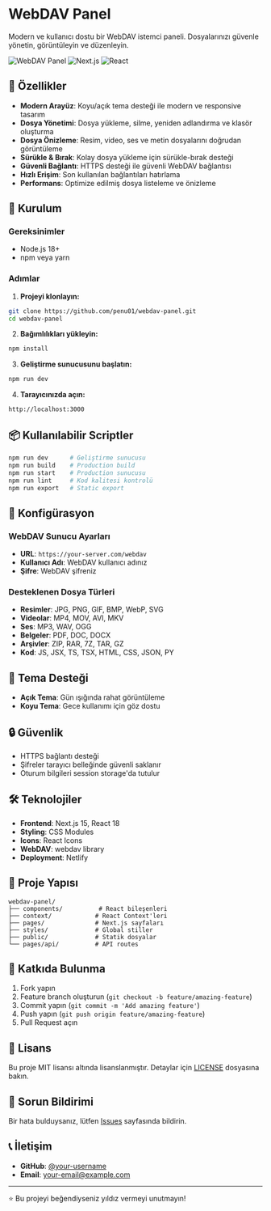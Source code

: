 # WebDAV Panel

Modern ve kullanıcı dostu bir WebDAV istemci paneli. Dosyalarınızı güvenle yönetin, görüntüleyin ve düzenleyin.

![WebDAV Panel](https://img.shields.io/badge/WebDAV-Panel-blue)
![Next.js](https://img.shields.io/badge/Next.js-15.0.0-black)
![React](https://img.shields.io/badge/React-18.2.0-blue)

## 🌟 Özellikler

- **Modern Arayüz**: Koyu/açık tema desteği ile modern ve responsive tasarım
- **Dosya Yönetimi**: Dosya yükleme, silme, yeniden adlandırma ve klasör oluşturma
- **Dosya Önizleme**: Resim, video, ses ve metin dosyalarını doğrudan görüntüleme
- **Sürükle & Bırak**: Kolay dosya yükleme için sürükle-bırak desteği
- **Güvenli Bağlantı**: HTTPS desteği ile güvenli WebDAV bağlantısı
- **Hızlı Erişim**: Son kullanılan bağlantıları hatırlama
- **Performans**: Optimize edilmiş dosya listeleme ve önizleme

## 🚀 Kurulum

### Gereksinimler
- Node.js 18+ 
- npm veya yarn

### Adımlar

1. **Projeyi klonlayın:**
```bash
git clone https://github.com/penu01/webdav-panel.git
cd webdav-panel
```

2. **Bağımlılıkları yükleyin:**
```bash
npm install
```

3. **Geliştirme sunucusunu başlatın:**
```bash
npm run dev
```

4. **Tarayıcınızda açın:**
```
http://localhost:3000
```

## 📦 Kullanılabilir Scriptler

```bash
npm run dev      # Geliştirme sunucusu
npm run build    # Production build
npm run start    # Production sunucusu
npm run lint     # Kod kalitesi kontrolü
npm run export   # Static export
```

## 🔧 Konfigürasyon

### WebDAV Sunucu Ayarları
- **URL**: `https://your-server.com/webdav`
- **Kullanıcı Adı**: WebDAV kullanıcı adınız
- **Şifre**: WebDAV şifreniz

### Desteklenen Dosya Türleri
- **Resimler**: JPG, PNG, GIF, BMP, WebP, SVG
- **Videolar**: MP4, MOV, AVI, MKV
- **Ses**: MP3, WAV, OGG
- **Belgeler**: PDF, DOC, DOCX
- **Arşivler**: ZIP, RAR, 7Z, TAR, GZ
- **Kod**: JS, JSX, TS, TSX, HTML, CSS, JSON, PY

## 🎨 Tema Desteği

- **Açık Tema**: Gün ışığında rahat görüntüleme
- **Koyu Tema**: Gece kullanımı için göz dostu

## 🔒 Güvenlik

- HTTPS bağlantı desteği
- Şifreler tarayıcı belleğinde güvenli saklanır
- Oturum bilgileri session storage'da tutulur

## 🛠️ Teknolojiler

- **Frontend**: Next.js 15, React 18
- **Styling**: CSS Modules
- **Icons**: React Icons
- **WebDAV**: webdav library
- **Deployment**: Netlify

## 📁 Proje Yapısı

```
webdav-panel/
├── components/          # React bileşenleri
├── context/            # React Context'leri
├── pages/              # Next.js sayfaları
├── styles/             # Global stiller
├── public/             # Statik dosyalar
└── pages/api/          # API routes
```

## 🤝 Katkıda Bulunma

1. Fork yapın
2. Feature branch oluşturun (`git checkout -b feature/amazing-feature`)
3. Commit yapın (`git commit -m 'Add amazing feature'`)
4. Push yapın (`git push origin feature/amazing-feature`)
5. Pull Request açın

## 📄 Lisans

Bu proje MIT lisansı altında lisanslanmıştır. Detaylar için [LICENSE](LICENSE) dosyasına bakın.

## 🐛 Sorun Bildirimi

Bir hata bulduysanız, lütfen [Issues](https://github.com/your-username/webdav-panel/issues) sayfasında bildirin.

## 📞 İletişim

- **GitHub**: [@your-username](https://github.com/your-username)
- **Email**: your-email@example.com

---

⭐ Bu projeyi beğendiyseniz yıldız vermeyi unutmayın!
